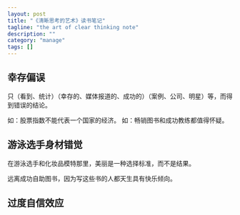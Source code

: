 ```yaml
---
layout: post
title: "《清晰思考的艺术》读书笔记"
tagline: "the art of clear thinking note"
description: ""
category: "manage"
tags: []
---
```



## 幸存偏误

只（看到、统计）（幸存的、媒体报道的、成功的）（案例、公司、明星）等，而得到错误的结论。

如：股票指数不能代表一个国家的经济。
如：畅销图书和成功教练都值得怀疑。

## 游泳选手身材错觉

在游泳选手和化妆品模特那里，美丽是一种选择标准，而不是结果。

远离成功自助图书，因为写这些书的人都天生具有快乐倾向。

## 过度自信效应
